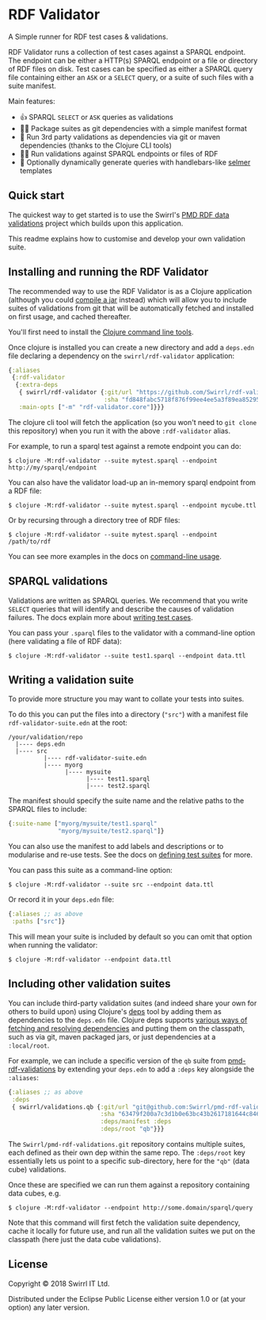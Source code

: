 # RDF Validator

A Simple runner for RDF test cases & validations.

RDF Validator runs a collection of test cases against a SPARQL endpoint. The endpoint can be either a HTTP(s) SPARQL endpoint or a file or directory of RDF files on disk. Test cases can be specified as either a SPARQL query file containing either
an `ASK` or a `SELECT` query, or a suite of such files with a suite manifest.

Main features:

- 👍 SPARQL `SELECT` or `ASK` queries as validations
- 👌🏾 Package suites as git dependencies with a simple manifest format
- 🏃 Run 3rd party validations as dependencies via git or maven dependencies (thanks to the Clojure CLI tools)
- 🏃🏾 Run validations against SPARQL endpoints or files of RDF
- 🚴 Optionally dynamically generate queries with handlebars-like [selmer](https://github.com/yogthos/Selmer) templates

## Quick start

The quickest way to get started is to use the Swirrl's [PMD RDF data validations](https://github.com/Swirrl/pmd-rdf-validations) project which builds upon this application.

This readme explains how to customise and develop your own validation suite.

## Installing and running the RDF Validator

The recommended way to use the RDF Validator is as a Clojure application (although you could [compile a jar](/docs/COMPILING.md) instead) which will allow you to include suites of validations from git that will be automatically fetched and installed on first usage, and cached thereafter.

You'll first need to install the [Clojure command line tools](https://clojure.org/guides/getting_started#_clojure_installer_and_cli_tools).

Once clojure is installed you can create a new directory and add a `deps.edn` file declaring a dependency on the `swirrl/rdf-validator` application:

```clojure
{:aliases
 {:rdf-validator
  {:extra-deps
   { swirrl/rdf-validator {:git/url "https://github.com/Swirrl/rdf-validator.git"
						   :sha "fd848fabc5718f876f99ee4ee5a3f89ea8529571"}}
   :main-opts ["-m" "rdf-validator.core"]}}}
```

The clojure cli tool will fetch the application (so you won't need to `git clone` this repository) when you run it with the above `:rdf-validator` alias.

For example, to run a sparql test against a remote endpoint you can do:

	$ clojure -M:rdf-validator --suite mytest.sparql --endpoint http://my/sparql/endpoint

You can also have the validator load-up an in-memory sparql endpoint from a RDF file:

	$ clojure -M:rdf-validator --suite mytest.sparql --endpoint mycube.ttl

Or by recursing through a directory tree of RDF files:

	$ clojure -M:rdf-validator --suite mytest.sparql --endpoint /path/to/rdf

You can see more examples in the docs on [command-line usage](/docs/USAGE.md).

## SPARQL validations

Validations are written as SPARQL queries. We recommend that you write `SELECT` queries that will identify and describe the causes of validation failures. The docs explain more about [writing test cases](/docs/WRITING_TEST_CASES.md).

You can pass your `.sparql` files to the validator with a command-line option (here validating a file of RDF data):

	$ clojure -M:rdf-validator --suite test1.sparql --endpoint data.ttl

## Writing a validation suite

To provide more structure you may want to collate your tests into suites.

To do this you can put the files into a directory (`"src"`) with a manifest file `rdf-validator-suite.edn` at the root:

	/your/validation/repo
	  |---- deps.edn
	  |---- src
			  |---- rdf-validator-suite.edn
			  |---- myorg
					|---- mysuite
						  |---- test1.sparql
						  |---- test2.sparql

The manifest should specify the suite name and the relative paths to the SPARQL files to include:

```clojure
{:suite-name ["myorg/mysuite/test1.sparql"
			  "myorg/mysuite/test2.sparql"]}
```

You can also use the manifest to add labels and descriptions or to modularise and re-use tests. See the docs on [defining test suites](/docs/DEFINING_TEST_SUITES.md) for more.

You can pass this suite as a command-line option:

	$ clojure -M:rdf-validator --suite src --endpoint data.ttl

Or record it in your `deps.edn` file:

```clojure
{:aliases ;; as above
 :paths ["src"]}
```

This will mean your suite is included by default so you can omit that option when running the validator:

	$ clojure -M:rdf-validator --endpoint data.ttl


## Including other validation suites

You can include third-party validation suites (and indeed share your own for others to build upon) using Clojure's [deps](https://clojure.org/guides/deps_and_cli) tool by adding them as dependencies to the `deps.edn` file. Clojure deps supports [various ways of fetching and resolving dependencies](https://clojure.org/reference/deps_and_cli#_dependencies) and putting them on the classpath, such as via git, maven packaged jars, or just dependencies at a `:local/root`.

For example, we can include a specific version of the `qb` suite from [pmd-rdf-validations](https://github.com/Swirrl/pmd-rdf-validations) by extending your `deps.edn` to add a `:deps` key alongside the `:aliases`:

```clojure
{:aliases ;; as above
 :deps
 { swirrl/validations.qb {:git/url "git@github.com:Swirrl/pmd-rdf-validations.git"
						  :sha "63479f200a7c3d1b0e63bc43b2617181644c846b"
						  :deps/manifest :deps
						  :deps/root "qb"}}}
```

The `Swirrl/pmd-rdf-validations.git` repository contains multiple suites, each defined as their own dep within the same repo.  The `:deps/root` key essentially lets us point to a specific sub-directory, here for the `"qb"` (data cube) validations.

Once these are specified we can run them against a repository containing data cubes, e.g.

	$ clojure -M:rdf-validator --endpoint http://some.domain/sparql/query

Note that this command will first fetch the validation suite dependency, cache it locally for future use, and run all the validation suites we put on the classpath (here just the data cube validations).

## License

Copyright © 2018 Swirrl IT Ltd.

Distributed under the Eclipse Public License either version 1.0 or (at your option) any later version.
